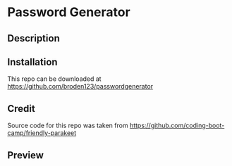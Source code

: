 # Password Generator

## Description

## Installation

This repo can be downloaded at https://github.com/broden123/passwordgenerator

## Credit

Source code for this repo was taken from https://github.com/coding-boot-camp/friendly-parakeet

## Preview
